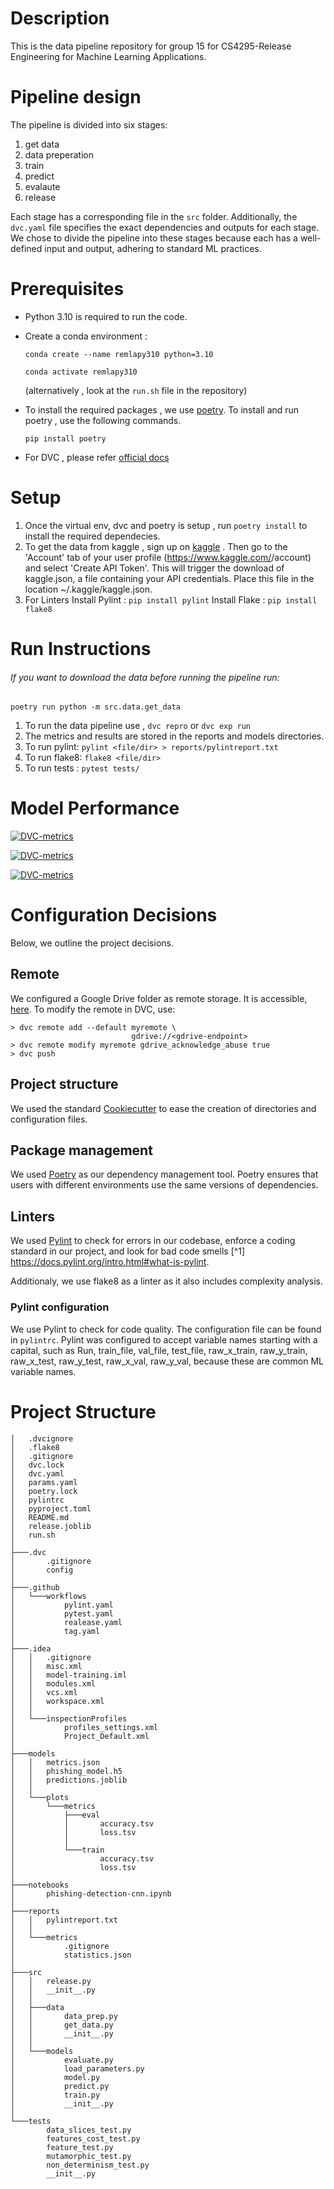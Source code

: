 # Description
This is the data pipeline repository for group 15 for CS4295-Release Engineering for Machine Learning Applications.

# Pipeline design
The pipeline is divided into six stages:

1. get data
2. data preperation 
3. train
4. predict
5. evalaute
6. release  

Each stage has a corresponding file in the `src` folder. Additionally, the `dvc.yaml` file specifies the exact dependencies and outputs for each stage. We chose to divide the pipeline into these stages because each has a well-defined input and output, adhering to standard ML practices.

# Prerequisites
 * Python 3.10 is required to run the code.
 * Create a conda environment :

   ```conda create --name remlapy310 python=3.10 ```

   ``` conda activate remlapy310 ```
  
   (alternatively , look at the `run.sh` file in the repository)

 * To install the required packages , we use [poetry](https://python-poetry.org/docs/). To install and run poetry , use the following commands.

   ```pip install poetry ```
 *  For DVC , please refer [official docs](https://dvc.org/doc)


# Setup
1. Once the virtual env, dvc and poetry is setup ,  run  ```poetry install``` to install the required dependecies.
2. To get the data from kaggle , sign up on [kaggle](https://www.kaggle.com) . Then go to the 'Account' tab of your user profile (https://www.kaggle.com/<username>/account) and select 'Create API Token'. This will trigger the download of kaggle.json, a file containing your API credentials. Place this file in the location ~/.kaggle/kaggle.json.
3. For Linters 
Install Pylint  : ```pip install pylint```
Install Flake   : ```pip install flake8 ``` 

# Run Instructions 

###### _If you want to download the data before running the pipeline run_:
 ```poetry run python -m src.data.get_data ```

1. To run the data pipeline use , ` dvc repro ` or `dvc exp run` 
2. The metrics and results are stored in the reports and models directories.
3. To run pylint: ```pylint <file/dir> > reports/pylintreport.txt```
4. To run flake8: ```flake8 <file/dir>```
5. To run tests : ```pytest tests/ ```


# Model Performance

[![DVC-metrics](https://img.shields.io/badge/dynamic/json?style=flat-square&colorA=grey&colorB=99ff99&label=Accuracy&url=https://raw.githubusercontent.com/REMLA24-TEAM-15/model-training/main/reports/metrics/statistics.json&query=accuracy)](https://raw.githubusercontent.com/REMLA24-TEAM-15/model-training/main/reports/metrics/statistics.json) 

[![DVC-metrics](https://img.shields.io/badge/dynamic/json?style=flat-square&colorA=grey&colorB=99ff99&label=F1&url=https://raw.githubusercontent.com/REMLA24-TEAM-15/model-training/main/reports/metrics/statistics.json&query=f1)](https://raw.githubusercontent.com/REMLA24-TEAM-15/model-training/main/reports/metrics/statistics.json) 

[![DVC-metrics](https://img.shields.io/badge/dynamic/json?style=flat-square&colorA=grey&colorB=99ff99&label=ROC_AUC&url=https://raw.githubusercontent.com/REMLA24-TEAM-15/model-training/main/reports/metrics/statistics.json&query=roc_auc)](https://raw.githubusercontent.com/REMLA24-TEAM-15/model-training/main/reports/metrics/statistics.json) 


# Configuration Decisions

Below, we outline the project decisions.

## Remote
We configured a Google Drive folder as remote storage. It is accessible, [here](https://drive.google.com/drive/u/0/folders/1akOAvoKDwCRZWbWxBE_EmybK1hlHUDlL).
To modify the remote in DVC, use:
```
> dvc remote add --default myremote \
                           gdrive://<gdrive-endpoint>
> dvc remote modify myremote gdrive_acknowledge_abuse true
> dvc push
```

## Project structure
We used the standard [Cookiecutter](https://drivendata.github.io/cookiecutter-data-science/) to ease the creation of directories and configuration files.

## Package management
We used [Poetry](https://python-poetry.org/) as our dependency management tool. Poetry ensures that users with different environments use the same versions of dependencies. 

## Linters
We used [Pylint](https://pypi.org/project/pylint/) to check for errors in our codebase, enforce a coding standard in our project, and look for bad code smells [^1] https://docs.pylint.org/intro.html#what-is-pylint.

Additionaly, we use flake8 as a linter as it also includes complexity analysis.

### Pylint configuration
We use Pylint to check for code quality. The configuration file can be found in `pylintrc`. 
Pylint was configured to accept variable names starting with a capital, such as            Run,
           train_file,
           val_file,
           test_file,
           raw_x_train,
           raw_y_train,
           raw_x_test,
           raw_y_test,
           raw_x_val,
           raw_y_val, 
because these are common ML variable names. 


# Project Structure 

```
│   .dvcignore
│   .flake8
│   .gitignore
│   dvc.lock
│   dvc.yaml
│   params.yaml
│   poetry.lock
│   pylintrc
│   pyproject.toml
│   README.md
│   release.joblib
│   run.sh
│
├───.dvc
│       .gitignore
│       config
│
├───.github
│   └───workflows
│           pylint.yaml
│           pytest.yaml
│           realease.yaml
│           tag.yaml
│
├───.idea
│   │   .gitignore
│   │   misc.xml
│   │   model-training.iml
│   │   modules.xml
│   │   vcs.xml
│   │   workspace.xml
│   │
│   └───inspectionProfiles
│           profiles_settings.xml
│           Project_Default.xml
│
├───models
│   │   metrics.json
│   │   phishing_model.h5
│   │   predictions.joblib
│   │
│   └───plots
│       └───metrics
│           ├───eval
│           │       accuracy.tsv
│           │       loss.tsv
│           │
│           └───train
│                   accuracy.tsv
│                   loss.tsv
│
├───notebooks
│       phishing-detection-cnn.ipynb
│
├───reports
│   │   pylintreport.txt
│   │
│   └───metrics
│           .gitignore
│           statistics.json
│
├───src
│   │   release.py
│   │   __init__.py
│   │
│   ├───data
│   │       data_prep.py
│   │       get_data.py
│   │       __init__.py
│   │
│   └───models
│           evaluate.py
│           load_parameters.py
│           model.py
│           predict.py
│           train.py
│           __init__.py
│
└───tests
        data_slices_test.py
        features_cost_test.py
        feature_test.py
        mutamorphic_test.py
        non_determinism_test.py
        __init__.py
```
